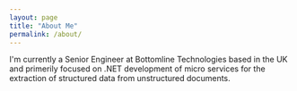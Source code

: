 ```yaml
---
layout: page
title: "About Me"
permalink: /about/
---
```


I'm currently a Senior Engineer at Bottomline Technologies based in the UK and primerily focused on .NET development of micro services for the extraction of structured data from unstructured documents.
